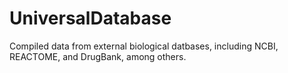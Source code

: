 # UniversalDatabase
Compiled data from external biological datbases, including NCBI, REACTOME, and DrugBank, among others.
